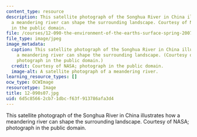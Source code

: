 ```yaml
---
content_type: resource
description: This satellite photograph of the Songhua River in China illustrates how
  a meandering river can shape the surrounding landscape. Courtesy of NASA; photograph
  in the public domain.
file: /courses/12-090-the-environment-of-the-earths-surface-spring-2007/6d5c85662cb71dbcf63f913786afa3d4_12-090s07.jpg
file_type: image/jpeg
image_metadata:
  caption: This satellite photograph of the Songhua River in China illustrates how
    a meandering river can shape the surrounding landscape. (Courtesy of [NASA](http://en.wikipedia.org/wiki/File:SonghuaRiver_ASTER_20020401.jpg);
    photograph in the public domain.)
  credit: Courtesy of NASA; photograph in the public domain.
  image-alt: A satellite photograph of a meandering river.
learning_resource_types: []
ocw_type: OCWImage
resourcetype: Image
title: 12-090s07.jpg
uid: 6d5c8566-2cb7-1dbc-f63f-913786afa3d4
---
```

This satellite photograph of the Songhua River in China illustrates how a meandering river can shape the surrounding landscape. Courtesy of NASA; photograph in the public domain.

